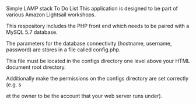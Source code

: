 Simple LAMP stack To Do List
This application is designed to be part of various Amazon Lightsail workshops.

This respository includes the PHP front end which needs to be paired with a MySQL 5.7 database.

The parameters for the database connectivity (hostname, username, password) are stores in a file called config.php.

This file must be located in the configs directory one level above your HTML document root directory.

Additionally make the permissions on the configs directory are set correctly (e.g. s

et the owner to be the account that your web server runs under).
